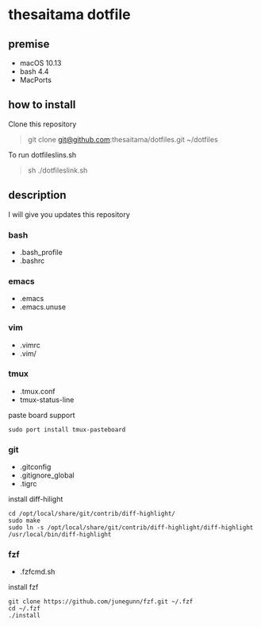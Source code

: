 # thesaitama dotfile

## premise
 * macOS 10.13
 * bash 4.4
 * MacPorts

## how to install
Clone this repository
> git clone git@github.com:thesaitama/dotfiles.git ~/dotfiles

To run dotfileslins.sh
> sh ./dotfileslink.sh

## description
I will give you updates this repository

### bash
 * .bash_profile
 * .bashrc

### emacs
 * .emacs
 * .emacs.unuse

### vim
 * .vimrc
 * .vim/

### tmux
 * .tmux.conf
 * tmux-status-line

paste board support
```
sudo port install tmux-pasteboard
```

### git
 * .gitconfig
 * .gitignore_global
 * .tigrc

install diff-hilight
```
cd /opt/local/share/git/contrib/diff-highlight/
sudo make
sudo ln -s /opt/local/share/git/contrib/diff-highlight/diff-highlight /usr/local/bin/diff-highlight
```

### fzf
 * .fzfcmd.sh

install fzf
```
git clone https://github.com/junegunn/fzf.git ~/.fzf
cd ~/.fzf
./install
```

